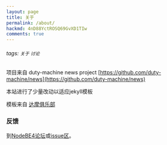 ```yaml
---
layout: page
title: 关于
permalink: /about/
hackmd: 4nD88YctROSQ69GvXD1TIw
comments: true
---
```


###### tags: `关于` `讨论`

项目来自 duty-machine news project [https://github.com/duty-machine/news](https://github.com/duty-machine/news)

本站进行了少量改动以适应jekyll模板

模板来自 [达摩俱乐部](https://github.com/damoresclub/damoresclub.github.io)

### 反馈
到[NodeBE4论坛](https://be4.herokuapp.com)或[issue区](https://github.com/NodeBE4/waimei/issues)。
